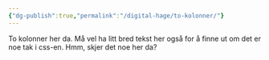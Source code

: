 ```yaml
---
{"dg-publish":true,"permalink":"/digital-hage/to-kolonner/"}
---
```


To kolonner her da. Må vel ha litt bred tekst her også for å finne ut om det er noe tak i css-en. Hmm, skjer det noe her da?

